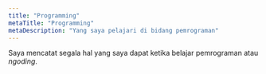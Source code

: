 ```yaml
---
title: "Programming"
metaTitle: "Programming"
metaDescription: "Yang saya pelajari di bidang pemrograman"
---
```


Saya mencatat segala hal yang saya dapat ketika belajar pemrograman atau *ngoding*.
